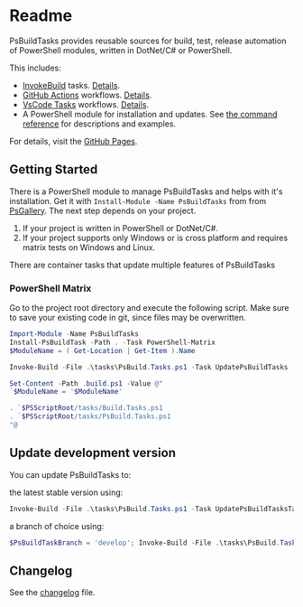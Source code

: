 # Readme

PsBuildTasks provides reusable sources for build, test, release automation of PowerShell modules, written in DotNet/C# or PowerShell.

This includes:

- [InvokeBuild](https://github.com/nightroman/Invoke-Build) tasks. [Details](./tasks/Readme.md).
- [GitHub Actions](https://docs.github.com/en/actions) workflows. [Details](./GitHub/Readme.md).
- [VsCode Tasks](https://code.visualstudio.com/docs/editor/tasks) workflows. [Details](./VsCode/Readme.md).
- A PowerShell module for installation and updates. See [the command reference](./docs/) for descriptions and examples.

For details, visit the [GitHub Pages](https://abbgrade.github.io/PsBuildTasks/).

## Getting Started

There is a PowerShell module to manage PsBuildTasks and helps with it's installation.
Get it with `Install-Module -Name PsBuildTasks` from from [PsGallery](https://www.powershellgallery.com/packages/PsBuildTasks).
The next step depends on your project.

1. If your project is written in PowerShell or DotNet/C#.
2. If your project supports only Windows or is cross platform and requires matrix tests on Windows and Linux.

There are container tasks that update multiple features of PsBuildTasks

### PowerShell Matrix

Go to the project root directory and execute the following script.
Make sure to save your existing code in git, since files may be overwritten.

```powershell
Import-Module -Name PsBuildTasks
Install-PsBuildTask -Path . -Task PowerShell-Matrix
$ModuleName = ( Get-Location | Get-Item ).Name

Invoke-Build -File .\tasks\PsBuild.Tasks.ps1 -Task UpdatePsBuildTasks

Set-Content -Path .build.ps1 -Value @"
`$ModuleName = '$ModuleName'

. `$PSScriptRoot/tasks/Build.Tasks.ps1
. `$PSScriptRoot/tasks/PsBuild.Tasks.ps1
"@
```

## Update development version

You can update PsBuildTasks to:

the latest stable version using:

```powershell
Invoke-Build -File .\tasks\PsBuild.Tasks.ps1 -Task UpdatePsBuildTasksTasks; Invoke-Build  -File .\tasks\PsBuild.Tasks.ps1 -Task UpdatePsBuildTasks
```

a branch of choice using:

```powershell
$PsBuildTaskBranch = 'develop'; Invoke-Build -File .\tasks\PsBuild.Tasks.ps1 -Task UpdatePsBuildTasksTasks; Invoke-Build  -File .\tasks\PsBuild.Tasks.ps1 -Task UpdatePsBuildTasks
```

## Changelog

See the [changelog](./CHANGELOG.md) file.
